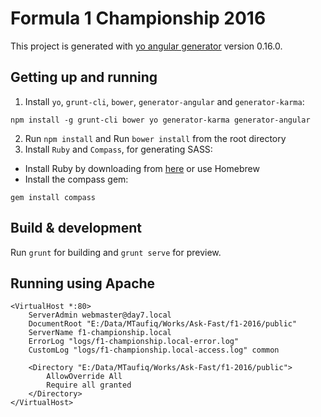 # Formula 1 Championship 2016

This project is generated with [yo angular generator](https://github.com/yeoman/generator-angular) version 0.16.0.

## Getting up and running

1. Install `yo`, `grunt-cli`, `bower`, `generator-angular` and `generator-karma`:
```
npm install -g grunt-cli bower yo generator-karma generator-angular
```
2. Run `npm install` and Run `bower install` from the root directory
3. Install `Ruby` and `Compass`, for generating SASS:
- Install Ruby by downloading from [here](http://rubyinstaller.org/downloads/) or use Homebrew
- Install the compass gem:
```
gem install compass
```


## Build & development

Run `grunt` for building and `grunt serve` for preview.


## Running using Apache
```
<VirtualHost *:80>
    ServerAdmin webmaster@day7.local
    DocumentRoot "E:/Data/MTaufiq/Works/Ask-Fast/f1-2016/public"
    ServerName f1-championship.local
    ErrorLog "logs/f1-championship.local-error.log"
    CustomLog "logs/f1-championship.local-access.log" common

    <Directory "E:/Data/MTaufiq/Works/Ask-Fast/f1-2016/public">
        AllowOverride All 
        Require all granted    
    </Directory>
</VirtualHost>
```
